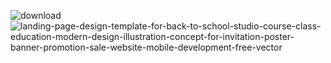 ![download](https://github.com/Esshankhan/Assignment_2/assets/157650136/f5fb8dac-31a4-4081-a9ec-3539a2a376eb)
![landing-page-design-template-for-back-to-school-studio-course-class-education-modern-design-illustration-concept-for-invitation-poster-banner-promotion-sale-website-mobile-development-free-vector](https://github.com/Esshankhan/Assignment_2/assets/157650136/5be0af0b-b7cc-4e06-9c0c-fb5dfffacbc5)
